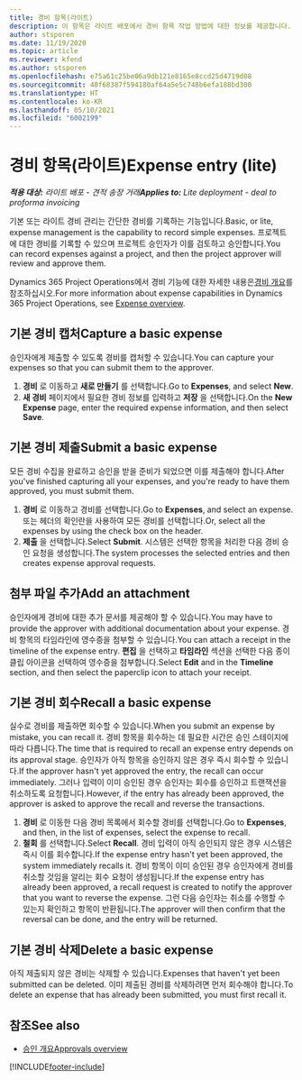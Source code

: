 ```yaml
---
title: 경비 항목(라이트)
description: 이 항목은 라이트 배포에서 경비 항목 작업 방법에 대한 정보를 제공합니다.
author: stsporen
ms.date: 11/19/2020
ms.topic: article
ms.reviewer: kfend
ms.author: stsporen
ms.openlocfilehash: e75a61c25be06a9db121e8165e8ccd25d4719d08
ms.sourcegitcommit: 40f68387f594180af64a5e5c748b6efa188bd300
ms.translationtype: HT
ms.contentlocale: ko-KR
ms.lasthandoff: 05/10/2021
ms.locfileid: "6002199"
---
```

# <a name="expense-entry-lite"></a><span data-ttu-id="b42e1-103">경비 항목(라이트)</span><span class="sxs-lookup"><span data-stu-id="b42e1-103">Expense entry (lite)</span></span>

<span data-ttu-id="b42e1-104">_**적용 대상:** 라이트 배포 - 견적 송장 거래_</span><span class="sxs-lookup"><span data-stu-id="b42e1-104">_**Applies to:** Lite deployment - deal to proforma invoicing_</span></span>

<span data-ttu-id="b42e1-105">기본 또는 라이트 경비 관리는 간단한 경비를 기록하는 기능입니다.</span><span class="sxs-lookup"><span data-stu-id="b42e1-105">Basic, or lite, expense management is the capability to record simple expenses.</span></span> <span data-ttu-id="b42e1-106">프로젝트에 대한 경비를 기록할 수 있으며 프로젝트 승인자가 이를 검토하고 승인합니다.</span><span class="sxs-lookup"><span data-stu-id="b42e1-106">You can record expenses against a project, and then the project approver will review and approve them.</span></span>

<span data-ttu-id="b42e1-107">Dynamics 365 Project Operations에서 경비 기능에 대한 자세한 내용은[경비 개요](expense-overview.md)를 참조하십시오.</span><span class="sxs-lookup"><span data-stu-id="b42e1-107">For more information about expense capabilities in Dynamics 365 Project Operations, see [Expense overview](expense-overview.md).</span></span>

## <a name="capture-a-basic-expense"></a><span data-ttu-id="b42e1-108">기본 경비 캡처</span><span class="sxs-lookup"><span data-stu-id="b42e1-108">Capture a basic expense</span></span>

<span data-ttu-id="b42e1-109">승인자에게 제출할 수 있도록 경비를 캡처할 수 있습니다.</span><span class="sxs-lookup"><span data-stu-id="b42e1-109">You can capture your expenses so that you can submit them to the approver.</span></span>

1. <span data-ttu-id="b42e1-110">**경비** 로 이동하고 **새로 만들기** 를 선택합니다.</span><span class="sxs-lookup"><span data-stu-id="b42e1-110">Go to **Expenses**, and select **New**.</span></span>
2. <span data-ttu-id="b42e1-111">**새 경비** 페이지에서 필요한 경비 정보를 입력하고 **저장** 을 선택합니다.</span><span class="sxs-lookup"><span data-stu-id="b42e1-111">On the **New Expense** page, enter the required expense information, and then select **Save**.</span></span>

## <a name="submit-a-basic-expense"></a><span data-ttu-id="b42e1-112">기본 경비 제출</span><span class="sxs-lookup"><span data-stu-id="b42e1-112">Submit a basic expense</span></span>

<span data-ttu-id="b42e1-113">모든 경비 수집을 완료하고 승인을 받을 준비가 되었으면 이를 제출해야 합니다.</span><span class="sxs-lookup"><span data-stu-id="b42e1-113">After you've finished capturing all your expenses, and you're ready to have them approved, you must submit them.</span></span>

1. <span data-ttu-id="b42e1-114">**경비** 로 이동하고 경비를 선택합니다.</span><span class="sxs-lookup"><span data-stu-id="b42e1-114">Go to **Expenses**, and select an expense.</span></span> <span data-ttu-id="b42e1-115">또는 헤더의 확인란을 사용하여 모든 경비를 선택합니다.</span><span class="sxs-lookup"><span data-stu-id="b42e1-115">Or, select all the expenses by using the check box on the header.</span></span>
2. <span data-ttu-id="b42e1-116">**제출** 을 선택합니다.</span><span class="sxs-lookup"><span data-stu-id="b42e1-116">Select **Submit**.</span></span> <span data-ttu-id="b42e1-117">시스템은 선택한 항목을 처리한 다음 경비 승인 요청을 생성합니다.</span><span class="sxs-lookup"><span data-stu-id="b42e1-117">The system processes the selected entries and then creates expense approval requests.</span></span>

## <a name="add-an-attachment"></a><span data-ttu-id="b42e1-118">첨부 파일 추가</span><span class="sxs-lookup"><span data-stu-id="b42e1-118">Add an attachment</span></span>

<span data-ttu-id="b42e1-119">승인자에게 경비에 대한 추가 문서를 제공해야 할 수 있습니다.</span><span class="sxs-lookup"><span data-stu-id="b42e1-119">You may have to provide the approver with additional documentation about your expense.</span></span> <span data-ttu-id="b42e1-120">경비 항목의 타임라인에 영수증을 첨부할 수 있습니다.</span><span class="sxs-lookup"><span data-stu-id="b42e1-120">You can attach a receipt in the timeline of the expense entry.</span></span> <span data-ttu-id="b42e1-121">**편집** 을 선택하고 **타임라인** 섹션을 선택한 다음 종이 클립 아이콘을 선택하여 영수증을 첨부합니다.</span><span class="sxs-lookup"><span data-stu-id="b42e1-121">Select **Edit** and in the **Timeline** section, and then select the paperclip icon to attach your receipt.</span></span>

## <a name="recall-a-basic-expense"></a><span data-ttu-id="b42e1-122">기본 경비 회수</span><span class="sxs-lookup"><span data-stu-id="b42e1-122">Recall a basic expense</span></span>

<span data-ttu-id="b42e1-123">실수로 경비를 제출하면 회수할 수 있습니다.</span><span class="sxs-lookup"><span data-stu-id="b42e1-123">When you submit an expense by mistake, you can recall it.</span></span> <span data-ttu-id="b42e1-124">경비 항목을 회수하는 데 필요한 시간은 승인 스테이지에 따라 다릅니다.</span><span class="sxs-lookup"><span data-stu-id="b42e1-124">The time that is required to recall an expense entry depends on its approval stage.</span></span>  <span data-ttu-id="b42e1-125">승인자가 아직 항목을 승인하지 않은 경우 즉시 회수할 수 있습니다.</span><span class="sxs-lookup"><span data-stu-id="b42e1-125">If the approver hasn't yet approved the entry, the recall can occur immediately.</span></span> <span data-ttu-id="b42e1-126">그러나 입력이 이미 승인된 경우 승인자는 회수를 승인하고 트랜잭션을 취소하도록 요청합니다.</span><span class="sxs-lookup"><span data-stu-id="b42e1-126">However, if the entry has already been approved, the approver is asked to approve the recall and reverse the transactions.</span></span>

1. <span data-ttu-id="b42e1-127">**경비** 로 이동한 다음 경비 목록에서 회수할 경비를 선택합니다.</span><span class="sxs-lookup"><span data-stu-id="b42e1-127">Go to **Expenses**, and then, in the list of expenses, select the expense to recall.</span></span>
2. <span data-ttu-id="b42e1-128">**철회** 를 선택합니다.</span><span class="sxs-lookup"><span data-stu-id="b42e1-128">Select **Recall**.</span></span> <span data-ttu-id="b42e1-129">경비 입력이 아직 승인되지 않은 경우 시스템은 즉시 이를 회수합니다.</span><span class="sxs-lookup"><span data-stu-id="b42e1-129">If the expense entry hasn't yet been approved, the system immediately recalls it.</span></span> <span data-ttu-id="b42e1-130">경비 항목이 이미 승인된 경우 승인자에게 경비를 취소할 것임을 알리는 회수 요청이 생성됩니다.</span><span class="sxs-lookup"><span data-stu-id="b42e1-130">If the expense entry has already been approved, a recall request is created to notify the approver that you want to reverse the expense.</span></span> <span data-ttu-id="b42e1-131">그런 다음 승인자는 취소를 수행할 수 있는지 확인하고 항목이 반환됩니다.</span><span class="sxs-lookup"><span data-stu-id="b42e1-131">The approver will then confirm that the reversal can be done, and the entry will be returned.</span></span>

## <a name="delete-a-basic-expense"></a><span data-ttu-id="b42e1-132">기본 경비 삭제</span><span class="sxs-lookup"><span data-stu-id="b42e1-132">Delete a basic expense</span></span>

<span data-ttu-id="b42e1-133">아직 제출되지 않은 경비는 삭제할 수 있습니다.</span><span class="sxs-lookup"><span data-stu-id="b42e1-133">Expenses that haven't yet been submitted can be deleted.</span></span> <span data-ttu-id="b42e1-134">이미 제출된 경비를 삭제하려면 먼저 회수해야 합니다.</span><span class="sxs-lookup"><span data-stu-id="b42e1-134">To delete an expense that has already been submitted, you must first recall it.</span></span>

## <a name="see-also"></a><span data-ttu-id="b42e1-135">참조</span><span class="sxs-lookup"><span data-stu-id="b42e1-135">See also</span></span>

- [<span data-ttu-id="b42e1-136">승인 개요</span><span class="sxs-lookup"><span data-stu-id="b42e1-136">Approvals overview</span></span>](../approvals/approvals-overview.md)


[!INCLUDE[footer-include](../includes/footer-banner.md)]